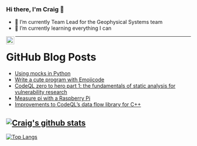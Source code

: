 ### Hi there, I'm Craig 👋

<!--
**CraigTeelFugro/CraigTeelFugro** is a ✨ _special_ ✨ repository because its `README.md` (this file) appears on your GitHub profile.

Here are some ideas to get you started:
-->

- 🔭 I’m currently Team Lead for the Geophysical Systems team
- 🌱 I’m currently learning everything I can

[<img align="left" alt="Craig Teel | LinkedIn" width="22px" src="https://cdn.jsdelivr.net/npm/simple-icons@v3/icons/linkedin.svg" />][linkedin]

---

# GitHub Blog Posts

<!-- BLOG-POST-LIST:START -->
- [Using mocks in Python](https://opensource.com/article/23/4/using-mocks-python)
- [Write a cute program with Emojicode](https://opensource.com/article/23/4/emojicode)
- [CodeQL zero to hero part 1: the fundamentals of static analysis for vulnerability research](https://github.blog/2023-03-31-codeql-zero-to-hero-part-1-the-fundamentals-of-static-analysis-for-vulnerability-research/)
- [Measure pi with a Raspberry Pi](https://opensource.com/article/23/3/measure-pi-raspberry-pi)
- [Improvements to CodeQL’s data flow library for C++](https://github.blog/2023-03-30-improvements-to-codeqls-data-flow-library-for-c/)
<!-- BLOG-POST-LIST:END -->

## [![Craig's github stats](https://github-readme-stats.vercel.app/api?username=craigteelfugro&show_icons=true&theme=radical)](https://github.com/anuraghazra/github-readme-stats)


[linkedin]: https://linkedin.com/in/craig-teel-b8786771
[![Top Langs](https://github-readme-stats.vercel.app/api/top-langs/?username=craigteelfugro&layout=compact)](https://github.com/anuraghazra/github-readme-stats)
